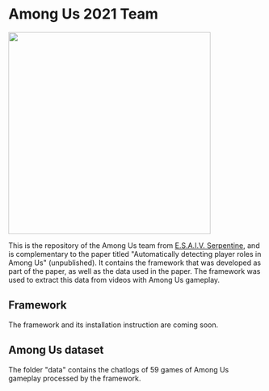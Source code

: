 # Among Us 2021 Team

<img src="https://serpentine.ai/wp-content/uploads/2019/02/Final-design-serpentine.png" width="400px">

This is the repository of the Among Us team
from [E.S.A.I.V. Serpentine](https://www.serpentine.ai), and  is complementary to the paper titled "Automatically detecting player roles in Among Us" (unpublished). 
It contains the framework that was developed as part of the paper, as well as the data used in the paper. The framework was used to extract this data from videos with Among Us gameplay. 

## Framework
The framework and its installation instruction are coming soon.

## Among Us dataset
The folder "data" contains the chatlogs of 59 games of Among Us gameplay processed by the framework.


